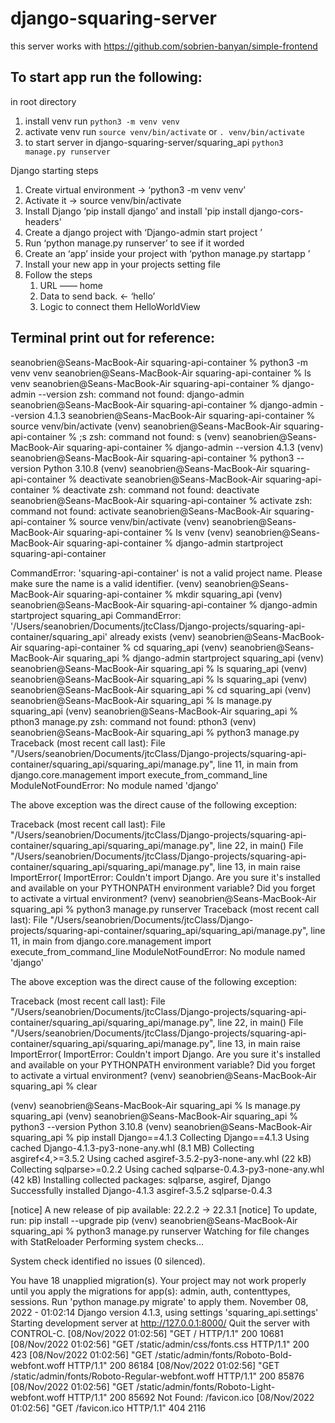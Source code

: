 # django-squaring-server

this server works with https://github.com/sobrien-banyan/simple-frontend


## To start app run the following:
in root directory
1. install venv run `python3 -m venv venv`
2. activate venv run `source venv/bin/activate` or `. venv/bin/activate`
3. to start server in django-squaring-server/squaring_api `python3 manage.py runserver`


Django starting steps

1. Create virtual environment  ->      ‘python3 -m venv venv’
2. Activate it  ->   source venv/bin/activate
3. Install Django ‘pip install django’ and install 'pip install django-cors-headers'
4. Create a django project with ‘Django-admin start project <project-name>’
5. Run ‘python manage.py runserver’ to see if it worded
6. Create an ‘app’ inside your project with ‘python manage.py startapp <app-name>’
7. Install your new app in your projects setting file
8. Follow the steps
    1. URL —— home
    2. Data to send back. <- ‘hello’
    3. Logic to connect them HelloWorldView
    




## Terminal print out for reference:

seanobrien@Seans-MacBook-Air squaring-api-container % python3 -m venv venv
seanobrien@Seans-MacBook-Air squaring-api-container % ls
venv
seanobrien@Seans-MacBook-Air squaring-api-container % django-admin --version
zsh: command not found: django-admin
seanobrien@Seans-MacBook-Air squaring-api-container % django-admin --version
4.1.3
seanobrien@Seans-MacBook-Air squaring-api-container % source venv/bin/activate
(venv) seanobrien@Seans-MacBook-Air squaring-api-container % ;s
zsh: command not found: s
(venv) seanobrien@Seans-MacBook-Air squaring-api-container % django-admin --version
4.1.3
(venv) seanobrien@Seans-MacBook-Air squaring-api-container % python3 --version
Python 3.10.8
(venv) seanobrien@Seans-MacBook-Air squaring-api-container % deactivate
seanobrien@Seans-MacBook-Air squaring-api-container % deactivate
zsh: command not found: deactivate
seanobrien@Seans-MacBook-Air squaring-api-container % activate
zsh: command not found: activate
seanobrien@Seans-MacBook-Air squaring-api-container % source venv/bin/activate
(venv) seanobrien@Seans-MacBook-Air squaring-api-container % ls
venv
(venv) seanobrien@Seans-MacBook-Air squaring-api-container % django-admin startproject squaring-api-container

CommandError: 'squaring-api-container' is not a valid project name. Please make sure the name is a valid identifier.
(venv) seanobrien@Seans-MacBook-Air squaring-api-container % mkdir squaring_api
(venv) seanobrien@Seans-MacBook-Air squaring-api-container % django-admin startproject squaring_api
CommandError: '/Users/seanobrien/Documents/jtcClass/Django-projects/squaring-api-container/squaring_api' already exists
(venv) seanobrien@Seans-MacBook-Air squaring-api-container % cd squaring_api 
(venv) seanobrien@Seans-MacBook-Air squaring_api % django-admin startproject squaring_api
(venv) seanobrien@Seans-MacBook-Air squaring_api % ls
squaring_api
(venv) seanobrien@Seans-MacBook-Air squaring_api % ls
squaring_api
(venv) seanobrien@Seans-MacBook-Air squaring_api % cd squaring_api 
(venv) seanobrien@Seans-MacBook-Air squaring_api % ls
manage.py	squaring_api
(venv) seanobrien@Seans-MacBook-Air squaring_api % pthon3 manage.py
zsh: command not found: pthon3
(venv) seanobrien@Seans-MacBook-Air squaring_api % python3 manage.py
Traceback (most recent call last):
  File "/Users/seanobrien/Documents/jtcClass/Django-projects/squaring-api-container/squaring_api/squaring_api/manage.py", line 11, in main
    from django.core.management import execute_from_command_line
ModuleNotFoundError: No module named 'django'

The above exception was the direct cause of the following exception:

Traceback (most recent call last):
  File "/Users/seanobrien/Documents/jtcClass/Django-projects/squaring-api-container/squaring_api/squaring_api/manage.py", line 22, in <module>
    main()
  File "/Users/seanobrien/Documents/jtcClass/Django-projects/squaring-api-container/squaring_api/squaring_api/manage.py", line 13, in main
    raise ImportError(
ImportError: Couldn't import Django. Are you sure it's installed and available on your PYTHONPATH environment variable? Did you forget to activate a virtual environment?
(venv) seanobrien@Seans-MacBook-Air squaring_api % python3 manage.py runserver
Traceback (most recent call last):
  File "/Users/seanobrien/Documents/jtcClass/Django-projects/squaring-api-container/squaring_api/squaring_api/manage.py", line 11, in main
    from django.core.management import execute_from_command_line
ModuleNotFoundError: No module named 'django'

The above exception was the direct cause of the following exception:

Traceback (most recent call last):
  File "/Users/seanobrien/Documents/jtcClass/Django-projects/squaring-api-container/squaring_api/squaring_api/manage.py", line 22, in <module>
    main()
  File "/Users/seanobrien/Documents/jtcClass/Django-projects/squaring-api-container/squaring_api/squaring_api/manage.py", line 13, in main
    raise ImportError(
ImportError: Couldn't import Django. Are you sure it's installed and available on your PYTHONPATH environment variable? Did you forget to activate a virtual environment?
(venv) seanobrien@Seans-MacBook-Air squaring_api % clear

(venv) seanobrien@Seans-MacBook-Air squaring_api % ls
manage.py	squaring_api
(venv) seanobrien@Seans-MacBook-Air squaring_api % python3 --version
Python 3.10.8
(venv) seanobrien@Seans-MacBook-Air squaring_api %  pip install Django==4.1.3
Collecting Django==4.1.3
  Using cached Django-4.1.3-py3-none-any.whl (8.1 MB)
Collecting asgiref<4,>=3.5.2
  Using cached asgiref-3.5.2-py3-none-any.whl (22 kB)
Collecting sqlparse>=0.2.2
  Using cached sqlparse-0.4.3-py3-none-any.whl (42 kB)
Installing collected packages: sqlparse, asgiref, Django
Successfully installed Django-4.1.3 asgiref-3.5.2 sqlparse-0.4.3

[notice] A new release of pip available: 22.2.2 -> 22.3.1
[notice] To update, run: pip install --upgrade pip
(venv) seanobrien@Seans-MacBook-Air squaring_api % python3 manage.py runserver
Watching for file changes with StatReloader
Performing system checks...

System check identified no issues (0 silenced).

You have 18 unapplied migration(s). Your project may not work properly until you apply the migrations for app(s): admin, auth, contenttypes, sessions.
Run 'python manage.py migrate' to apply them.
November 08, 2022 - 01:02:14
Django version 4.1.3, using settings 'squaring_api.settings'
Starting development server at http://127.0.0.1:8000/
Quit the server with CONTROL-C.
[08/Nov/2022 01:02:56] "GET / HTTP/1.1" 200 10681
[08/Nov/2022 01:02:56] "GET /static/admin/css/fonts.css HTTP/1.1" 200 423
[08/Nov/2022 01:02:56] "GET /static/admin/fonts/Roboto-Bold-webfont.woff HTTP/1.1" 200 86184
[08/Nov/2022 01:02:56] "GET /static/admin/fonts/Roboto-Regular-webfont.woff HTTP/1.1" 200 85876
[08/Nov/2022 01:02:56] "GET /static/admin/fonts/Roboto-Light-webfont.woff HTTP/1.1" 200 85692
Not Found: /favicon.ico
[08/Nov/2022 01:02:56] "GET /favicon.ico HTTP/1.1" 404 2116